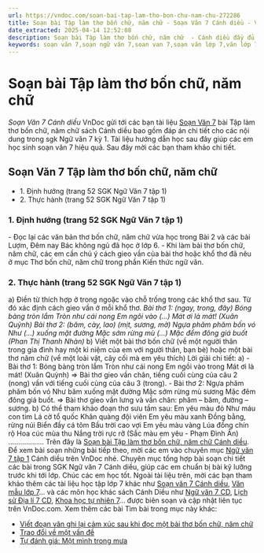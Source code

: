 ```yaml
---
url: https://vndoc.com/soan-bai-tap-lam-tho-bon-chu-nam-chu-272286
title: Soạn bài Tập làm thơ bốn chữ, năm chữ - Soạn Văn 7 Cánh diều - VnDoc.com
date_extracted: 2025-04-14 12:52:08
description: Soạn bài Tập làm thơ bốn chữ, năm chữ  - Cánh diều đầy đủ các phần SGK Ngữ Văn 7 Cánh Diều tập 1, giúp các em dễ dàng chuẩn bị bài trước khi tới lớp.
keywords: soạn văn 7,soạn ngữ văn 7,soan van 7,soạn văn lớp 7,văn lớp 7,ngữ văn lớp 7,giải văn 7,soạn văn 7 tập 1,soạn văn lớp 7 tập 1,Soạn bài Tập làm thơ bốn chữ năm chữ,ngữ văn lớp 7 cánh diều,soạn văn 7 cánh diều,bài Tập làm thơ bốn chữ năm chữ,soạn bài Tập làm thơ bốn chữ năm chữ Cánh diều,soạn bài lớp 7,Soạn Văn 7 Tập làm thơ bốn chữ năm chữ,Soạn Văn lớp 7 Tập làm thơ bốn chữ năm chữ,ngữ văn 7 Tập làm thơ bốn chữ năm chữ
---
```


# Soạn bài Tập làm thơ bốn chữ, năm chữ
 _Soạn Văn 7 Cánh diều_
VnDoc gửi tới các bạn tài liệu [Soạn Văn 7](<https://vndoc.com/ngu-van-7-tap-1-cd>) bài Tập làm thơ bốn chữ, năm chữ sách Cánh diều bao gồm đáp án chi tiết cho các nội dung trong sgk Ngữ văn 7 kỳ 1. Tài liệu hướng dẫn học sau đây giúp các em học sinh soạn văn 7 hiệu quả. Sau đây mời các bạn tham khảo chi tiết.
## Soạn Văn 7 Tập làm thơ bốn chữ, năm chữ
  * 1\. Định hướng \(trang 52 SGK Ngữ Văn 7 tập 1\)
  * 2\. Thực hành \(trang 52 SGK Ngữ Văn 7 tập 1\)

### 1\. Định hướng \(trang 52 SGK Ngữ Văn 7 tập 1\)
\- Đọc lại các văn bản thơ bốn chữ, năm chữ vừa học trong Bài 2 và các bài Lượm, Đêm nay Bác không ngủ đã học ở lớp 6.
\- Khi làm bài thơ bốn chữ, năm chữ, các em cần chú ý cách gieo vần của bài thơ hoặc khổ thơ đã nêu ở mục Thơ bốn chữ, năm chữ trong phần Kiến thức ngữ văn.
### 2\. Thực hành \(trang 52 SGK Ngữ Văn 7 tập 1\)
a\) Điền từ thích hợp ở trong ngoặc vào chỗ trống trong các khổ thơ sau. Từ đó xác định cách gieo vần ở mỗi khổ thơ.
_Bài thơ 1: \(ngay, trong, đây\)_
_Bóng bàng tròn lắm_
 _Tròn như cái nong_
 _Em ngôi vào \(...\)_
_Mát ơi là mát\!_
_\(Xuân Quỳnh\)_
_Bài thơ 2: \(băm, cày, lao\) \(mịt, sương, mờ\)_
_Ngựa phăm phăm bốn vó_
 _Như \(...\) xuống mặt đường_
 _Mặc sớm rừng mù \(...\)_
_Mặc đểm đông giá buốt_
 _\(Phan Thị Thanh Nhàn\)_
b\) Viết một bài thơ bốn chữ \(về một người thân trong gia đình hay một kỉ niệm của em với người thân, bạn bè\) hoặc một bài thơ năm chữ \(về một loài vật, cây cối mà em yêu thích\)
Lời giải chi tiết:
a\)
\- Bài thơ 1:
Bóng bàng tròn lắm
Tròn như cái nong
Em ngồi vào trong
Mát ơi là mát\!
\(Xuân Quỳnh\)
=> Bài thơ gieo vần chân, tiếng cuối cùng của câu 2 \(nong\) vần với tiếng cuối cùng của câu 3 \(trong\).
\- Bài thơ 2:
Ngựa phăm phăm bốn vó
Như băm xuống mặt đường
Mặc sớm rừng mù sương
Mặc đêm đông giá buốt.
=> Bài thơ gieo vần lưng và vần chân: phăm – băm, đường – sương.
b\)
Có thể tham khảo đoạn thơ sưu tầm sau:
Em yêu màu đỏ
Như máu con tim
Lá cờ tổ quốc
Khăn quàng đội viên
Em yêu màu xanh
Đồng bằng, rừng núi
Biển đầy cá tôm
Bầu trời cao vợi
Em yêu màu vàng
Lúa đồng chín rộ
Hoa cúc mùa thu
Nắng trời rực rỡ
\(Sắc màu em yêu - Phạm Đình Ân\)
..................
Trên đây là [Soạn bài Tập làm thơ bốn chữ, năm chữ Cánh diều](<https://vndoc.com/soan-bai-ong-do-272135>). Để xem bài soạn những bài tiếp theo, mời các em vào chuyên mục [Ngữ văn 7 tập 1](<https://vndoc.com/ngu-van-7-tap-1-cd>) Cánh diều trên VnDoc nhé. Chuyên mục tổng hợp bài soạn chi tiết các bài trong SGK Ngữ văn 7 Cánh diều, giúp các em chuẩn bị bài kỹ lưỡng trước khi tới lớp. Chúc các em học tốt.
Ngoài tài liệu trên, mời các bạn tham khảo thêm các tài liệu học tập lớp 7 khác như [Soạn văn 7 Cánh diều](<https://vndoc.com/ngu-van-7-tap-1-cd>), [Văn mẫu lớp 7](<https://vndoc.com/van-mau-lop7>)... và các môn học khác sách Cánh Diều như [Ngữ văn 7 CD](<https://vndoc.com/ngu-van-7-tap-1-cd>), [Lịch sử Địa lí 7 CD](<https://vndoc.com/khoa-hoc-tu-nhien-7-cd>), [Khoa học tự nhiên 7](<https://vndoc.com/khoa-hoc-tu-nhien-7-cd>)... được biên soạn và cập nhật liên tục trên VnDoc.com.
Xem thêm các bài Tìm bài trong mục này khác:
  * [Viết đoạn văn ghi lại cảm xúc sau khi đọc một bài thơ bốn chữ, năm chữ ](</soan-bai-viet-doan-van-ghi-lai-cam-xuc-sau-khi-doc-mot-bai-tho-bon-chu-nam-chu-272333>)
  * [Trao đổi về một vấn đề ](</soan-bai-trao-doi-ve-mot-van-de-272337>)
  * [Tự đánh giá: Một mình trong mưa](</soan-bai-tu-danh-gia-mot-minh-trong-mua-272342>)

